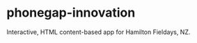 phonegap-innovation
===================

Interactive, HTML content-based app for Hamilton Fieldays, NZ.

